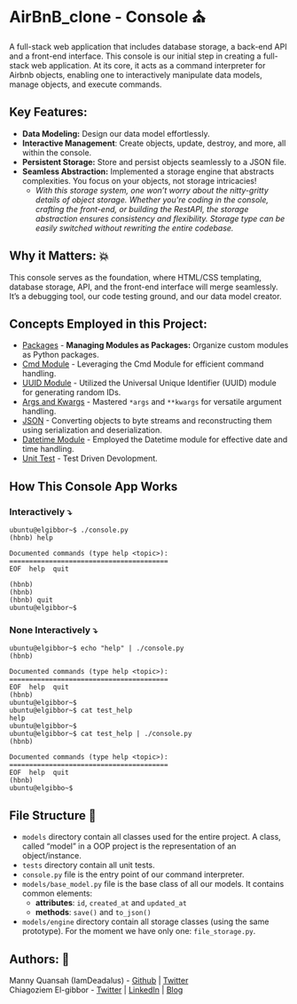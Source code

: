 # AirBnB_clone - Console ⛪
A full-stack web application that includes database storage, a back-end API and a front-end interface.
This console is our initial step in creating a full-stack web application. At its core, it acts as a command interpreter for Airbnb objects, enabling one to interactively manipulate data models, manage objects, and execute commands.

## Key Features:
- **Data Modeling:** Design our data model effortlessly.
- **Interactive Management**: Create objects, update, destroy, and more, all within the console.
- **Persistent Storage:** Store and persist objects seamlessly to a JSON file.
- **Seamless Abstraction:** Implemented a storage engine that abstracts complexities. You focus on your objects, not storage intricacies!
    - _With this storage system, one won’t worry about the nitty-gritty details of object storage. Whether you're coding in the console, crafting the front-end, or building the RestAPI, the storage abstraction ensures consistency and flexibility. Storage type can be easily switched without rewriting the entire codebase._
## Why it Matters: 💥
This console serves as the foundation, where HTML/CSS templating, database storage, API, and the front-end interface will merge seamlessly. It’s a debugging tool, our code testing ground, and our data model creator.
## Concepts Employed in this Project:
- [Packages](https://docs.python.org/3.4/tutorial/modules.html#packages) - **Managing Modules as Packages:** Organize custom modules as Python packages.
- [Cmd Module](https://docs.python.org/3.8/library/cmd.html#module-cmd) - Leveraging the Cmd Module for efficient command handling.
- [UUID Module](https://docs.python.org/3.8/library/uuid.html#module-uuid) - Utilized the Universal Unique Identifier (UUID) module for generating random IDs.
- [Args and Kwargs](https://www.scaler.com/topics/python/args-and-kwargs-in-python/) - Mastered `*args` and `**kwargs` for versatile argument handling.
- [JSON](https://docs.python.org/3/library/json.html#module-json) - Converting objects to byte streams and reconstructing them using serialization and deserialization.
- [Datetime Module](https://docs.python.org/3.8/library/datetime.html#module-datetime) - Employed the Datetime module for effective date and time handling.
- [Unit Test](https://realpython.com/python-testing/) - Test Driven Devolopment.
## How This Console App Works
### Interactively ⤵️
```
ubuntu@elgibbor~$ ./console.py
(hbnb) help

Documented commands (type help <topic>):
========================================
EOF  help  quit

(hbnb)
(hbnb)
(hbnb) quit
ubuntu@elgibbor~$
```
### None Interactively ⤵️
```
ubuntu@elgibbor~$ echo "help" | ./console.py
(hbnb)

Documented commands (type help <topic>):
========================================
EOF  help  quit
(hbnb)
ubuntu@elgibbor~$
ubuntu@elgibbor~$ cat test_help
help
ubuntu@elgibbor~$
ubuntu@elgibbor~$ cat test_help | ./console.py
(hbnb)

Documented commands (type help <topic>):
========================================
EOF  help  quit
(hbnb)
ubuntu@elgibbo~$
```
## File Structure 📂
* `models`  directory contain all classes used for the entire project. A class, called “model” in a OOP project is the representation of an object/instance.
* `tests` directory contain all unit tests.
* `console.py` file is the entry point of our command interpreter.
* `models/base_model.py` file is the base class of all our models. It contains common elements:
    * __attributes__: `id`, `created_at` and `updated_at`
    * __methods__: `save()` and `to_json()`
* `models/engine` directory contain all storage classes (using the same prototype). For the moment we have only one: `file_storage.py`.
## Authors: 🧠
Manny Quansah (IamDeadalus) - [Github](https://github.com/IamDaedalus?tab=repositories) | [Twitter](https://twitter.com/daedalus_here)  
Chiagoziem El-gibbor - [Twitter](https://twitter.com/Chi_Elgibbor) | [LinkedIn](https://www.linkedin.com/in/elgibbor/) | [Blog](https://hashnode.com/@Elgibbor)
